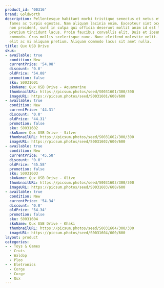 ```yaml
---
product_id: '00316'
brand: Goldworth
description: Pellentesque habitant morbi tristique senectus et netus et malesuada
  fames ac turpis egestas. Nam aliquam lacinia enim. Excepteur sint occaecat cupidatat
  non proident, sunt in culpa qui officia deserunt mollit anim id est laborum.Curabitur
  pretium tincidunt lacus. Proin faucibus convallis elit. Duis et ipsum ac nisl laoreet
  commodo. Cras mollis scelerisque nunc. Nunc eleifend molestie velit. Integer quis
  elit ac mi aliquam pretium. Aliquam commodo lacus sit amet nulla.
title: Qux USB Drive
skus:
- available: true
  condition: New
  currentPrice: '54.08'
  discount: '0.0'
  oldPrice: '54.08'
  promotion: false
  sku: S0031601
  skuName: Qux USB Drive - Aquamarine
  thumbnailURL: https://picsum.photos/seed/S0031601/300/300
  imageURL: https://picsum.photos/seed/S0031601/600/600
- available: true
  condition: New
  currentPrice: '44.31'
  discount: '0.0'
  oldPrice: '44.31'
  promotion: false
  sku: S0031602
  skuName: Qux USB Drive - Silver
  thumbnailURL: https://picsum.photos/seed/S0031602/300/300
  imageURL: https://picsum.photos/seed/S0031602/600/600
- available: true
  condition: New
  currentPrice: '45.58'
  discount: '0.0'
  oldPrice: '45.58'
  promotion: false
  sku: S0031603
  skuName: Qux USB Drive - Olive
  thumbnailURL: https://picsum.photos/seed/S0031603/300/300
  imageURL: https://picsum.photos/seed/S0031603/600/600
- available: true
  condition: New
  currentPrice: '54.34'
  discount: '0.0'
  oldPrice: '54.34'
  promotion: false
  sku: S0031604
  skuName: Qux USB Drive - Khaki
  thumbnailURL: https://picsum.photos/seed/S0031604/300/300
  imageURL: https://picsum.photos/seed/S0031604/600/600
layout: product
categories:
- - Toys & Games
  - Cruts
  - Waldop
  - Ploo
- - Eletronics
  - Corge
  - Corge
  - Qux
---
```

